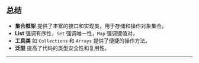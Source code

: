 ## **总结**

- **集合框架** 提供了丰富的接口和实现类，用于存储和操作对象集合。
- **List** 强调有序性，`Set` 强调唯一性，`Map` 强调键值对。
- **工具类** 如 `Collections` 和 `Arrays` 提供了便捷的操作方法。
- **泛型** 提高了代码的类型安全性和复用性。

---